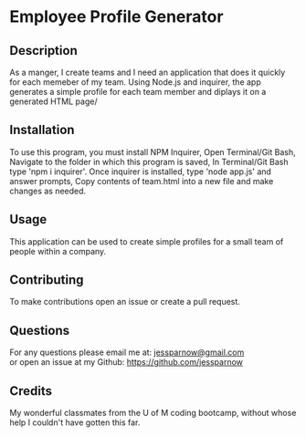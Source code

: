 # Employee Profile Generator

## Description
As a manger, I create teams and I need an application that does it quickly for each memeber of my team. Using Node.js and inquirer, the app generates a simple profile for each team member and diplays it on a generated HTML page/

## Installation
 To use this program, you must install NPM Inquirer, Open Terminal/Git Bash, Navigate to the folder in which this program is saved, In Terminal/Git Bash type 'npm i inquirer'.  Once inquirer is installed, type 'node app.js' and answer prompts, Copy contents of team.html into a new file and make changes as needed. 

## Usage
This application can be used to create simple profiles for a small team of people within a company.

## Contributing
 To make contributions open an issue or create a pull request.

## Questions

For any questions please email me at: jessparnow@gmail.com<br>
or open an issue at my Github: https://github.com/jessparnow


## Credits
My wonderful classmates from the U of M coding bootcamp, without whose help I couldn't have gotten this far.
